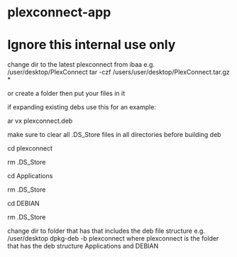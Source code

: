 plexconnect-app
===============

# Ignore this internal use only

change dir to the latest plexconnect from ibaa e.g. /user/desktop/PlexConnect
tar -czf /users/user/desktop/PlexConnect.tar.gz *

or create a folder then put your files in it

if expanding existing debs use this for an example:

ar vx plexconnect.deb

make sure to clear all .DS_Store files in all directories before building deb

cd plexconnect

rm .DS_Store

cd Applications

rm .DS_Store

cd DEBIAN

rm .DS_Store

change dir to folder that has that includes the deb file structure e.g. /user/desktop
dpkg-deb -b plexconnect
where plexconnect is the folder that has the deb structure Applications and DEBIAN
